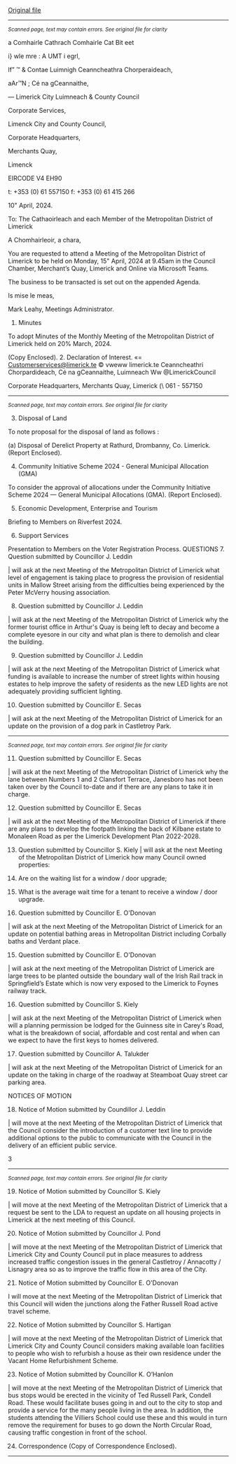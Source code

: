 [Original file](https://www.limerick.ie/sites/default/files/media/documents/2024-04/00-agenda-meeting-of-metropolitan-district-of-limerick-15th-april-2024.pdf)

---
*<small>Scanned page, text may contain errors. See original file for clarity</small>*  

a Comhairle Cathrach Comhairle Cat Bit eet

i} wle mre : A UMT i egrl,

lf” ™ & Contae Luimnigh Ceanncheathra Chorperaideach,

aAr™N ; Cé na gCeannaithe,

— Limerick City Luimneach
& County Council

Corporate Services,

Limenck City and County Council,

Corporate Headquarters,

Merchants Quay,

Limenck

EIRCODE V4 EH90

t: +353 (0) 61 557150
f: +353 (0) 61 415 266

10" April, 2024.

To: The Cathaoirleach and each Member of the Metropolitan District of Limerick

A Chomhairleoir, a chara,

You are requested to attend a Meeting of the Metropolitan District of Limerick to be held on
Monday, 15" April, 2024 at 9.45am in the Council Chamber, Merchant’s Quay, Limerick and
Online via Microsoft Teams.

The business to be transacted is set out on the appended Agenda.

Is mise le meas,

Mark Leahy,
Meetings Administrator.

1. Minutes

To adopt Minutes of the Monthly Meeting of the Metropolitan District of Limerick held on 20%
March, 2024.

(Copy Enclosed).
2. Declaration of Interest.
«= Customerservices@limerick.te
© vweww limerick.te
Ceanncheathri Chorpardideach, Cé na gCeannaithe, Luimneach Ww @LimerickCouncil

Corporate Headquarters, Merchants Quay, Limerick (\ 061 - 557150


---
*<small>Scanned page, text may contain errors. See original file for clarity</small>*  

3. Disposal of Land

To note proposal for the disposal of land as follows :

(a) Disposal of Derelict Property at Rathurd, Drombanny, Co. Limerick.
(Report Enclosed).

4. Community Initiative Scheme 2024 - General Municipal Allocation (GMA)

To consider the approval of allocations under the Community Initiative Scheme 2024 — General
Municipal Allocations (GMA).
(Report Enclosed).

5. Economic Development, Enterprise and Tourism

Briefing to Members on Riverfest 2024.

6. Support Services

Presentation to Members on the Voter Registration Process.
QUESTIONS
7. Question submitted by Councillor J. Leddin

| will ask at the next Meeting of the Metropolitan District of Limerick what level of engagement is
taking place to progress the provision of residential units in Mallow Street arising from the
difficulties being experienced by the Peter McVerry housing association.

8. Question submitted by Councillor J. Leddin

| will ask at the next Meeting of the Metropolitan District of Limerick why the former tourist office
in Arthur's Quay is being left to decay and become a complete eyesore in our city and what plan
is there to demolish and clear the building.

9. Question submitted by Councillor J. Leddin

| will ask at the next Meeting of the Metropolitan District of Limerick what funding is available to
increase the number of street lights within housing estates to help improve the safety of residents
as the new LED lights are not adequately providing sufficient lighting.

10. Question submitted by Councillor E. Secas

| will ask at the next Meeting of the Metropolitan District of Limerick for an update on the
provision of a dog park in Castletroy Park.


---
*<small>Scanned page, text may contain errors. See original file for clarity</small>*  

11. Question submitted by Councillor E. Secas

| will ask at the next Meeting of the Metropolitan District of Limerick why the lane between
Numbers 1 and 2 Clansfort Terrace, Janesboro has not been taken over by the Council to-date
and if there are any plans to take it in charge.

12. Question submitted by Councillor E. Secas

| will ask at the next Meeting of the Metropolitan District of Limerick if there are any plans to
develop the footpath linking the back of Kilbane estate to Monaleen Road as per the Limerick
Development Plan 2022-2028.

13. Question submitted by Councillor S. Kiely
| will ask at the next Meeting of the Metropolitan District of Limerick how many Council owned
properties:

1. Are on the waiting list for a window / door upgrade;
2. What is the average wait time for a tenant to receive a window / door upgrade.

14. Question submitted by Councillor E. O'Donovan

| will ask at the next Meeting of the Metropolitan District of Limerick for an update on potential
bathing areas in Metropolitan District including Corbally baths and Verdant place.

15. Question submitted by Councillor E. O'Donovan

| will ask at the next meeting of the Metropolitan District of Limerick are large trees to be planted
outside the boundary wall of the Irish Rail track in Springfield’s Estate which is now very exposed
to the Limerick to Foynes railway track.

16. Question submitted by Councillor S. Kiely

| will ask at the next Meeting of the Metropolitan District of Limerick when will a planning
permission be lodged for the Guinness site in Carey's Road, what is the breakdown of social,
affordable and cost rental and when can we expect to have the first keys to homes delivered.

17. Question submitted by Councillor A. Talukder

| will ask at the next Meeting of the Metropolitan District of Limerick for an update on the taking
in charge of the roadway at Steamboat Quay street car parking area.

NOTICES OF MOTION

18. Notice of Motion submitted by Coundillor J. Leddin

| will move at the next Meeting of the Metropolitan District of Limerick that the Council consider
the introduction of a customer text line to provide additional options to the public to
communicate with the Council in the delivery of an efficient public service.

3


---
*<small>Scanned page, text may contain errors. See original file for clarity</small>*  

19. Notice of Motion submitted by Councillor S. Kiely

| will move at the next Meeting of the Metropolitan District of Limerick that a request be sent to
the LDA to request an update on all housing projects in Limerick at the next meeting of this
Council.

20. Notice of Motion submitted by Councillor J. Pond

| will move at the next Meeting of the Metropolitan District of Limerick that Limerick
City and County Council put in place measures to address increased traffic congestion issues in
the general Castletroy / Annacotty / Lisnagry area so as to improve the traffic flow in this area of
the City.

21. Notice of Motion submitted by Councillor E. O'Donovan

I will move at the next Meeting of the Metropolitan District of Limerick that this Council will widen
the junctions along the Father Russell Road active travel scheme.

22. Notice of Motion submitted by Councillor S. Hartigan

| will move at the next Meeting of the Metropolitan District of Limerick that Limerick City and
County Council considers making available loan facilities to people who wish to refurbish a house
as their own residence under the Vacant Home Refurbishment Scheme.

23. Notice of Motion submitted by Councillor K. O’Hanlon

| will move at the next Meeting of the Metropolitan District of Limerick that bus stops would be
erected in the vicinity of Ted Russell Park, Condell Road. These would facilitate buses going in and
out to the city to stop and provide a service for the many people living in the area. In addition,
the students attending the Villiers School could use these and this would in turn remove the
requirement for buses to go down the North Circular Road, causing traffic congestion in front of
the school.

24. Correspondence
(Copy of Correspondence Enclosed).


---
